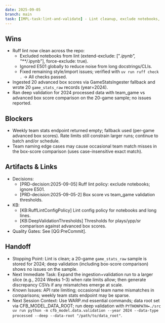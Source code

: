 ```yaml
---
date: 2025-09-05
branch: main
task: [IMPL-task:lint-and-validate] - Lint cleanup, exclude notebooks, and deep validation on 20-game sample
---
```


## Wins

- Ruff lint now clean across the repo:
  - Excluded notebooks from lint (extend-exclude: ["*.ipynb", "**/*.ipynb"], force-exclude: true).
  - Ignored E501 globally to reduce noise from long docstrings/CLIs.
  - Fixed remaining style/import issues; verified with `uv run ruff check .` → All checks passed.
- Ingested 20 advanced box scores via GameStatsIngester fallback and wrote 20 `game_stats_raw` records (year=2024).
- Ran deep validation for 2024 processed data with team_game vs advanced box score comparison on the 20-game sample; no issues reported.

## Blockers

- Weekly team stats endpoint returned empty; fallback used (per-game advanced box scores). Rate limits still constrain larger runs; continue to batch and/or schedule.
- Team naming edge cases may cause occasional team match misses in the box-score comparison (uses case-insensitive exact match).

## Artifacts & Links

- Decisions:
  - [PRD-decision:2025-09-05] Ruff lint policy: exclude notebooks; ignore E501.
  - [PRD-decision:2025-09-05-2] Box score vs team_game validation thresholds.
- KB:
  - [KB:RuffLintConfigPolicy] Lint config policy for notebooks and long lines.
  - [KB:DeepValidationThresholds] Thresholds for plays/ypp/sr comparison against advanced box scores.
- Quality Gates: See [QG:PreCommit].

## Handoff

- Stopping Point: Lint is clean; a 20-game `game_stats_raw` sample is stored for 2024; deep validation (including box-score comparison) shows no issues on the sample.
- Next Immediate Task: Expand the ingestion+validation run to a larger slice (e.g., 2024 Weeks 1–3) when rate limits allow; then generate discrepancy CSVs if any mismatches emerge at scale.
- Known Issues: API rate limiting; occasional team name mismatches in comparisons; weekly team stats endpoint may be sparse.
- Next Session Context: Use WARP.md essential commands; data root set via CFB_MODEL_DATA_ROOT; run deep validation with `PYTHONPATH=./src uv run python -m cfb_model.data.validation --year 2024 --data-type processed --deep --data-root "/path/to/data_root"`.

